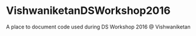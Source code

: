 # VishwaniketanDSWorkshop2016
A place to document code used during DS Workshop 2016 @ Vishwaniketan
